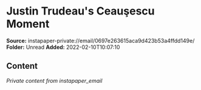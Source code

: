 # Justin Trudeau's Ceauşescu Moment

**Source:** instapaper-private://email/0697e263615aca9d423b53a4ffdd149e/
**Folder:** Unread
**Added:** 2022-02-10T10:07:10




## Content
*Private content from instapaper_email*

